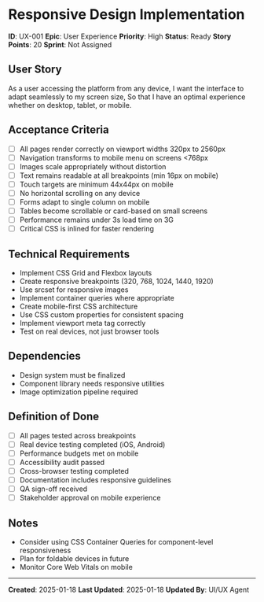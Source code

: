 # Responsive Design Implementation

**ID**: UX-001
**Epic**: User Experience
**Priority**: High
**Status**: Ready
**Story Points**: 20
**Sprint**: Not Assigned

## User Story
As a user accessing the platform from any device,
I want the interface to adapt seamlessly to my screen size,
So that I have an optimal experience whether on desktop, tablet, or mobile.

## Acceptance Criteria
- [ ] All pages render correctly on viewport widths 320px to 2560px
- [ ] Navigation transforms to mobile menu on screens <768px
- [ ] Images scale appropriately without distortion
- [ ] Text remains readable at all breakpoints (min 16px on mobile)
- [ ] Touch targets are minimum 44x44px on mobile
- [ ] No horizontal scrolling on any device
- [ ] Forms adapt to single column on mobile
- [ ] Tables become scrollable or card-based on small screens
- [ ] Performance remains under 3s load time on 3G
- [ ] Critical CSS is inlined for faster rendering

## Technical Requirements
- Implement CSS Grid and Flexbox layouts
- Create responsive breakpoints (320, 768, 1024, 1440, 1920)
- Use srcset for responsive images
- Implement container queries where appropriate
- Create mobile-first CSS architecture
- Use CSS custom properties for consistent spacing
- Implement viewport meta tag correctly
- Test on real devices, not just browser tools

## Dependencies
- Design system must be finalized
- Component library needs responsive utilities
- Image optimization pipeline required

## Definition of Done
- [ ] All pages tested across breakpoints
- [ ] Real device testing completed (iOS, Android)
- [ ] Performance budgets met on mobile
- [ ] Accessibility audit passed
- [ ] Cross-browser testing completed
- [ ] Documentation includes responsive guidelines
- [ ] QA sign-off received
- [ ] Stakeholder approval on mobile experience

## Notes
- Consider using CSS Container Queries for component-level responsiveness
- Plan for foldable devices in future
- Monitor Core Web Vitals on mobile

---

**Created**: 2025-01-18
**Last Updated**: 2025-01-18
**Updated By**: UI/UX Agent